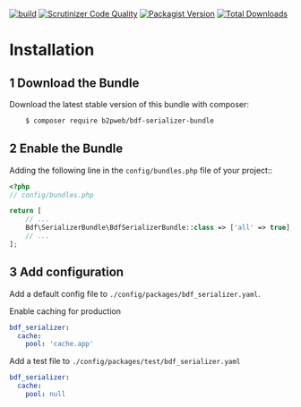 
[![build](https://github.com/b2pweb/bdf-serializer-bundle/actions/workflows/php.yml/badge.svg)](https://github.com/b2pweb/bdf-serializer-bundle/actions/workflows/php.yml)
[![Scrutinizer Code Quality](https://scrutinizer-ci.com/g/b2pweb/bdf-serializer-bundle/badges/quality-score.png?b=master)](https://scrutinizer-ci.com/g/b2pweb/bdf-serializer-bundle/?branch=master)
[![Packagist Version](https://img.shields.io/packagist/v/b2pweb/bdf-serializer-bundle.svg)](https://packagist.org/packages/b2pweb/bdf-serializer-bundle)
[![Total Downloads](https://img.shields.io/packagist/dt/b2pweb/bdf-serializer-bundle.svg)](https://packagist.org/packages/b2pweb/bdf-serializer-bundle)

Installation
============

1 Download the Bundle
---------------------

Download the latest stable version of this bundle with composer:

```bash
    $ composer require b2pweb/bdf-serializer-bundle
```

2 Enable the Bundle
-------------------

Adding the following line in the ``config/bundles.php`` file of your project::

```php
<?php
// config/bundles.php

return [
    // ...
    Bdf\SerializerBundle\BdfSerializerBundle::class => ['all' => true],
    // ...
];
```

3 Add configuration
-------------------

Add a default config file to `./config/packages/bdf_serializer.yaml`.

Enable caching for production

```yaml
bdf_serializer:
  cache:
    pool: 'cache.app'
```

Add a test file to `./config/packages/test/bdf_serializer.yaml`

```yaml
bdf_serializer:
  cache:
    pool: null
```
